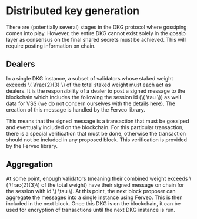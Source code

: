 # Distributed key generation

There are (potentially several) stages in the DKG protocol where gossiping
comes into play. However, the entire DKG cannot exist solely in the gossip
layer as consensus on the final shared secrets must be achieved. This will
require posting information on chain.

## Dealers
In a single DKG instance, a subset of validators whose staked weight exceeds
\\( \frac{2}{3} \\) of the total staked weight must each act as dealers. It
is the responsibility of a dealer to post a signed message to the blockchain
which includes the following the session id (\\( \tau \\)) as well data for
VSS (we do not concern ourselves with the details here). The creation of this
message is handled by the Ferveo library.

This means that the signed message is a transaction that must be gossiped and
eventually included on the blockchain. For this particular transaction, there
is a special verification that must be done, otherwise the transaction should
not be included in any proposed block. This verification is provided by the
Ferveo library.

## Aggregation

At some point, enough validators (meaning their combined weight exceeds
\\( \frac{2}{3}\\) of the total weight) have their signed message on chain for
the session with id \\( \tau \\). At this point, the next block proposer can 
aggregate the messages into a single instance using Ferveo. This is then included
in the next block. Once this DKG is on the blockchain, it can be used for encryption
of transactions until the next DKG instance is run.